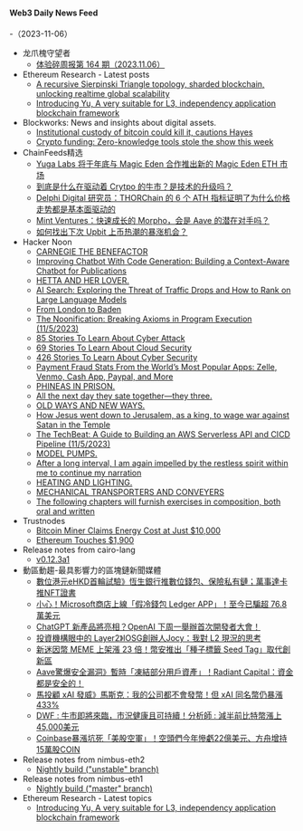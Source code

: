 #### Web3 Daily News Feed
-（2023-11-06）

- 龙爪槐守望者
  - [体验碎周报第 164 期（2023.11.06）](https://www.ftium4.com/ux-weekly-164.html)
- Ethereum Research - Latest posts
  - [A recursive Sierpinski Triangle topology, sharded blockchain, unlocking realtime global scalability](https://ethresear.ch/t/a-recursive-sierpinski-triangle-topology-sharded-blockchain-unlocking-realtime-global-scalability/17263/3)
  - [Introducing Yu, A very suitable for L3, independency application blockchain framework](https://ethresear.ch/t/introducing-yu-a-very-suitable-for-l3-independency-application-blockchain-framework/17302/1)
- Blockworks: News and insights about digital assets.
  - [Institutional custody of bitcoin could kill it, cautions Hayes](https://blockworks.co/news/institutional-bitcoin-blackrock-otm)
  - [Crypto funding: Zero-knowledge tools stole the show this week](https://blockworks.co/news/zero-knowledge-animoca-uniswap)
- ChainFeeds精选
  - [Yuga Labs 将于年底与 Magic Eden 合作推出新的 Magic Eden ETH 市场](https://twitter.com/yugalabs/status/1720757313676488927)
  - [到底是什么在驱动着 Crytpo 的牛市？是技术的升级吗？](https://mirror.xyz/lucidafund.eth/ZUbquhIfl0qJ_AOtnKWNnC4DJ5GpzECy7jvtsJr32F0)
  - [Delphi Digital 研究员：THORChain 的 6 个 ATH 指标证明了为什么价格走势都是基本面驱动的](https://x.com/cannngurel/status/1720488689317384307)
  - [Mint Ventures：快速成长的 Morpho，会是 Aave 的潜在对手吗？](https://research.mintventures.fund/2023/11/02/zh-will-fast-growing-morpho-pose-a-potential-competitor-to-aave/)
  - [如何找出下次 Upbit 上币热潮的暴涨机会？](https://x.com/jzinvest_xyz/status/1720731723410071808)
- Hacker Noon
  - [CARNEGIE THE BENEFACTOR](https://hackernoon.com/carnegie-the-benefactor?source=rss)
  - [Improving Chatbot With Code Generation: Building a Context-Aware Chatbot for Publications](https://hackernoon.com/improving-chatbot-with-code-generation-building-a-context-aware-chatbot-for-publications?source=rss)
  - [HETTA AND HER LOVER.](https://hackernoon.com/hetta-and-her-lover?source=rss)
  - [AI Search: Exploring the Threat of Traffic Drops and How to Rank on Large Language Models](https://hackernoon.com/ai-search-exploring-the-threat-of-traffic-drops-and-how-to-rank-on-large-language-models?source=rss)
  - [From London to Baden](https://hackernoon.com/from-london-to-baden?source=rss)
  - [The Noonification: Breaking Axioms in Program Execution (11/5/2023)](https://hackernoon.com/11-5-2023-noonification?source=rss)
  - [85 Stories To Learn About Cyber Attack](https://hackernoon.com/85-stories-to-learn-about-cyber-attack?source=rss)
  - [69 Stories To Learn About Cloud Security](https://hackernoon.com/69-stories-to-learn-about-cloud-security?source=rss)
  - [426 Stories To Learn About Cyber Security](https://hackernoon.com/426-stories-to-learn-about-cyber-security?source=rss)
  - [Payment Fraud Stats From the World’s Most Popular Apps: Zelle, Venmo, Cash App, Paypal, and More](https://hackernoon.com/payment-fraud-stats-from-the-worlds-most-popular-apps-zelle-venmo-cash-app-paypal-and-more?source=rss)
  - [PHINEAS IN PRISON.](https://hackernoon.com/phineas-in-prison?source=rss)
  - [All the next day they sate together—they three.](https://hackernoon.com/all-the-next-day-they-sate-togetherthey-three?source=rss)
  - [OLD WAYS AND NEW WAYS.](https://hackernoon.com/old-ways-and-new-ways?source=rss)
  - [How Jesus went down to Jerusalem, as a king, to wage war against Satan in the Temple](https://hackernoon.com/how-jesus-went-down-to-jerusalem-as-a-king-to-wage-war-against-satan-in-the-temple?source=rss)
  - [The TechBeat: A Guide to Building an AWS Serverless API and CICD Pipeline (11/5/2023)](https://hackernoon.com/11-5-2023-techbeat?source=rss)
  - [MODEL PUMPS.](https://hackernoon.com/model-pumps?source=rss)
  - [After a long interval, I am again impelled by the restless spirit within me to continue my narration](https://hackernoon.com/after-a-long-interval-i-am-again-impelled-by-the-restless-spirit-within-me-to-continue-my-narration?source=rss)
  - [HEATING AND LIGHTING.](https://hackernoon.com/heating-and-lighting?source=rss)
  - [MECHANICAL TRANSPORTERS AND CONVEYERS](https://hackernoon.com/mechanical-transporters-and-conveyers?source=rss)
  - [The following chapters will furnish exercises in composition, both oral and written](https://hackernoon.com/the-following-chapters-will-furnish-exercises-in-composition-both-oral-and-written?source=rss)
- Trustnodes
  - [Bitcoin Miner Claims Energy Cost at Just $10,000](https://www.trustnodes.com/2023/11/05/bitcoin-miner-claims-energy-cost-just-10000)
  - [Ethereum Touches $1,900](https://www.trustnodes.com/2023/11/05/ethereum-touches-1900)
- Release notes from cairo-lang
  - [v0.12.3a1](https://github.com/starkware-libs/cairo-lang/releases/tag/v0.12.3a1)
- 動區動趨-最具影響力的區塊鏈新聞媒體
  - [數位港元eHKD首輪試驗》恆生銀行推數位錢包、保險私有鏈；萬事達卡推NFT證書](https://www.blocktempo.com/digital-port-dollar-ehkd-completes-first-round-of-trials/)
  - [小心！Microsoft商店上線「假冷錢包 Ledger APP」！至今已騙超 76.8 萬美元](https://www.blocktempo.com/a-fake-ledger-live-app-on-the-official-microsoft/)
  - [ChatGPT 新產品將亮相？OpenAI 下周一舉辦首次開發者大會！](https://www.blocktempo.com/openai-devday-is-in-a-week/)
  - [投資機構眼中的 Layer2》IOSG創辦人Jocy：我對 L2 現況的思考](https://www.blocktempo.com/institutional-investors-perspective-on-layer-2-growth-challenges-ecosystem-collaboration-and-future-trends/)
  - [新迷因幣 MEME 上架漲 23 倍！幣安推出「種子標籤 Seed Tag」取代創新區](https://www.blocktempo.com/binance-replaced-our-innovation-zone-with-seed-tags/)
  - [Aave驚爆安全漏洞》暫時「凍結部分用戶資產」！Radiant Capital：資金都是安全的！](https://www.blocktempo.com/aave-temporarily-halts-v2-on-ethereum-and-restricts-specific-assets-on-v3-in-response-to-the-reported-problem/)
  - [馬投顧 xAI 發威》馬斯克：我的公司都不會發幣！但 xAI 同名幣仍暴漲433%](https://www.blocktempo.com/the-xai-opens-up-the-grok-model-the-homonymous-meme-coin-soars-433/)
  - [DWF : 牛市即將來臨，市況健康且可持續！分析師 : 減半前比特幣漲上45,000美元](https://www.blocktempo.com/is-the-bitcoin-bull-market-here-analysts-suggest-that-it-will-reach-50000-soon/)
  - [Coinbase暴漲坑死「美股空軍」！空頭們今年慘虧22億美元、方舟增持15萬股COIN](https://www.blocktempo.com/coinbase-short-sellers-lose-2-2b-in-2023/)
- Release notes from nimbus-eth2
  - [Nightly build ("unstable" branch)](https://github.com/status-im/nimbus-eth2/releases/tag/nightly)
- Release notes from nimbus-eth1
  - [Nightly build ("master" branch)](https://github.com/status-im/nimbus-eth1/releases/tag/nightly)
- Ethereum Research - Latest topics
  - [Introducing Yu, A very suitable for L3, independency application blockchain framework](https://ethresear.ch/t/introducing-yu-a-very-suitable-for-l3-independency-application-blockchain-framework/17302)
